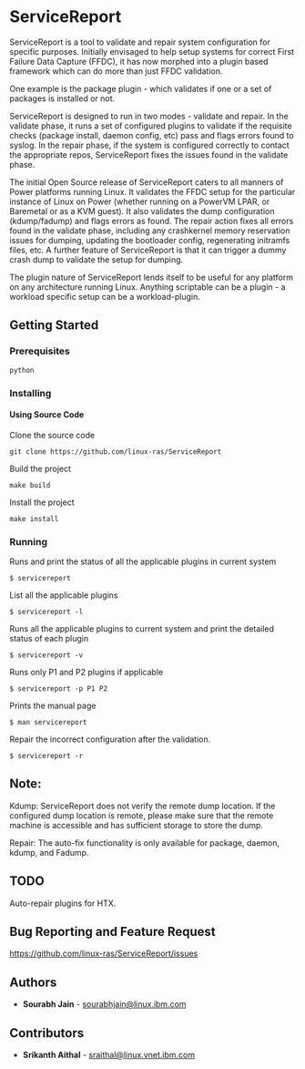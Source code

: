 # ServiceReport

ServiceReport is a tool to validate and repair system configuration for
specific purposes. Initially envisaged to help setup systems for correct
First Failure Data Capture (FFDC), it has now morphed into a plugin based
framework which can do more than just FFDC validation.

One example is the package plugin - which validates if one or a set of
packages is installed or not.

ServiceReport is designed to run in two modes - validate and repair. In the
validate phase, it runs a set of configured plugins to validate if the
requisite checks (package install, daemon config, etc) pass and flags errors
found to syslog. In the repair phase, if the system is configured correctly
to contact the appropriate repos, ServiceReport fixes the issues found in
the validate phase.

The initial Open Source release of ServiceReport caters to all manners of
Power platforms running Linux. It validates the FFDC setup for the
particular instance of Linux on Power (whether running on a PowerVM LPAR,
or Baremetal or as a KVM guest). It also validates the dump configuration
(kdump/fadump) and flags errors as found. The repair action fixes all
errors found in the validate phase, including any crashkernel memory
reservation issues for dumping, updating the bootloader config,
regenerating initramfs files, etc. A further feature of ServiceReport is
that it can trigger a dummy crash dump to validate the setup for dumping.

The plugin nature of ServiceReport lends itself to be useful for any
platform on any architecture running Linux. Anything scriptable can be
a plugin - a workload specific setup can be a workload-plugin.


## Getting Started

### Prerequisites

```
python
```

### Installing

#### Using Source Code

Clone the source code
```
git clone https://github.com/linux-ras/ServiceReport
```

Build the project
```
make build
```

Install the project
```
make install
```

### Running

Runs and print the status of all the applicable plugins in current system
```
$ servicereport
```

List all the applicable plugins
```
$ servicereport -l
```

Runs all the applicable plugins to current system and print the detailed status of each plugin
```
$ servicereport -v
```

Runs only P1 and P2 plugins if applicable
```
$ servicereport -p P1 P2
```

Prints the manual page
```
$ man servicereport
```

Repair the incorrect configuration after the validation.
```
$ servicereport -r
```

## Note:
Kdump: ServiceReport does not verify the remote dump location. If the configured dump location
       is remote, please make sure that the remote machine is accessible and has sufficient
       storage to store the dump.

Repair: The auto-fix functionality is only available for package, daemon, kdump, and Fadump.

## TODO
Auto-repair plugins for HTX.

## Bug Reporting and Feature Request
https://github.com/linux-ras/ServiceReport/issues

## Authors

* **Sourabh Jain** - <sourabhjain@linux.ibm.com>

## Contributors

* **Srikanth Aithal** - <sraithal@linux.vnet.ibm.com>
